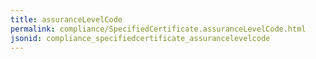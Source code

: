 ```yaml
---
title: assuranceLevelCode
permalink: compliance/SpecifiedCertificate.assuranceLevelCode.html
jsonid: compliance_specifiedcertificate_assurancelevelcode
---
```


